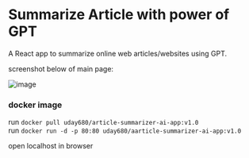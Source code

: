 # Summarize Article with power of GPT

A React app to summarize online web articles/websites using GPT.

screenshot below of main page:

![image](https://github.com/u950/AI-Article-Summarizer/assets/103553174/ba82e363-3a06-4794-acfb-1e00144af298)

### docker image
run ```docker pull uday680/article-summarizer-ai-app:v1.0 ``` <br/>
run ``` docker run -d -p 80:80 uday680/aarticle-summarizer-ai-app:v1.0 ```

open localhost in browser 
